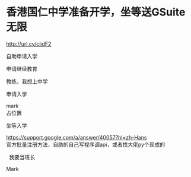 # 香港国仁中学准备开学，坐等送GSuite无限


http://url.cy/ciidF2

自助申请入学

申请继续教育

教练，我想上中学

申请入学

mark<br />
占位置<br />


坐等入学

https://support.google.com/a/answer/40057?hl=zh-Hans<br />
官方批量注册方法，自助的自己写程序调api，或者找大佬py个现成的

<img src="static/image/smiley/default/lol.gif" smilieid="12" border="0" alt="" />&nbsp;&nbsp;我要当班长&nbsp; &nbsp;

Mark
